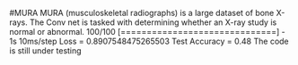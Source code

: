 #MURA
MURA (musculoskeletal radiographs) is a large dataset of bone X-rays. The Conv net is tasked with determining whether an X-ray study is normal or abnormal. 100/100 [==============================] - 1s 10ms/step Loss = 0.8907548475265503 Test Accuracy = 0.48 The code is still under testing